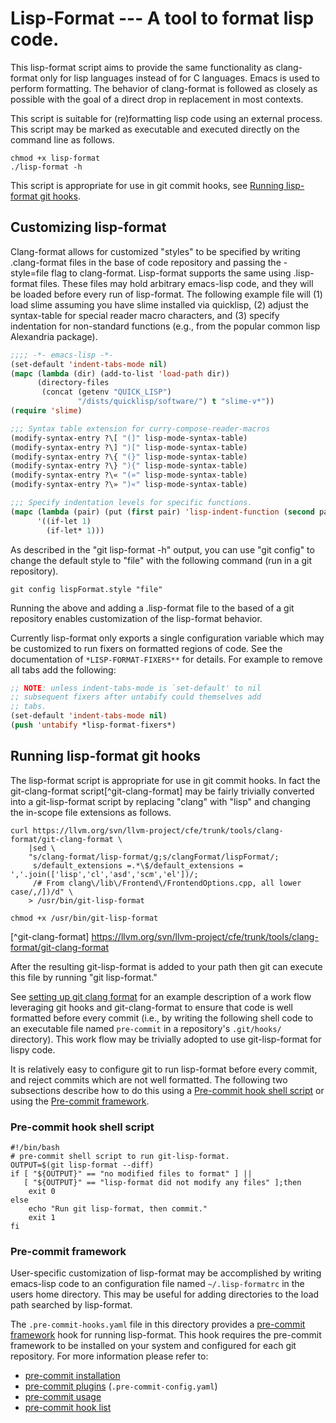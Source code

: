 # Lisp-Format --- A tool to format lisp code.

This lisp-format script aims to provide the same functionality as
clang-format only for lisp languages instead of for C languages.
Emacs is used to perform formatting.  The behavior of clang-format is
followed as closely as possible with the goal of a direct drop in
replacement in most contexts.

This script is suitable for (re)formatting lisp code using an external
process.  This script may be marked as executable and executed
directly on the command line as follows.

```shell
chmod +x lisp-format
./lisp-format -h
```

This script is appropriate for use in git commit hooks, see
[Running lisp-format git hooks](#running-lisp-format-git-hooks).

## Customizing lisp-format

Clang-format allows for customized "styles" to be specified by
writing .clang-format files in the base of code repository and
passing the -style=file flag to clang-format.  Lisp-format
supports the same using .lisp-format files.  These files may hold
arbitrary emacs-lisp code, and they will be loaded before every
run of lisp-format.  The following example file will (1) load
slime assuming you have slime installed via quicklisp, (2) adjust
the syntax-table for special reader macro characters, and (3)
specify indentation for non-standard functions (e.g., from the
popular common lisp Alexandria package).

```lisp
;;;; -*- emacs-lisp -*-
(set-default 'indent-tabs-mode nil)
(mapc (lambda (dir) (add-to-list 'load-path dir))
      (directory-files
       (concat (getenv "QUICK_LISP")
               "/dists/quicklisp/software/") t "slime-v*"))
(require 'slime)

;;; Syntax table extension for curry-compose-reader-macros
(modify-syntax-entry ?\[ "(]" lisp-mode-syntax-table)
(modify-syntax-entry ?\] ")[" lisp-mode-syntax-table)
(modify-syntax-entry ?\{ "(}" lisp-mode-syntax-table)
(modify-syntax-entry ?\} "){" lisp-mode-syntax-table)
(modify-syntax-entry ?\« "(»" lisp-mode-syntax-table)
(modify-syntax-entry ?\» ")«" lisp-mode-syntax-table)

;;; Specify indentation levels for specific functions.
(mapc (lambda (pair) (put (first pair) 'lisp-indent-function (second pair)))
      '((if-let 1)
        (if-let* 1)))
```

As described in the "git lisp-format -h" output, you can use "git
config" to change the default style to "file" with the following
command (run in a git repository).

```shell
git config lispFormat.style "file"
```

Running the above and adding a .lisp-format file to the based of a
git repository enables customization of the lisp-format behavior.

Currently lisp-format only exports a single configuration variable
which may be customized to run fixers on formatted regions of code.
See the documentation of `*LISP-FORMAT-FIXERS**` for details.  For
example to remove all tabs add the following:

```lisp
;; NOTE: unless indent-tabs-mode is `set-default' to nil
;; subsequent fixers after untabify could themselves add
;; tabs.
(set-default 'indent-tabs-mode nil)
(push 'untabify *lisp-format-fixers*)
```

## Running lisp-format git hooks

The lisp-format script is appropriate for use in git commit hooks.  In
fact the git-clang-format script[^git-clang-format] may be fairly
trivially converted into a git-lisp-format script by replacing "clang"
with "lisp" and changing the in-scope file extensions as follows.

```shell
curl https://llvm.org/svn/llvm-project/cfe/trunk/tools/clang-format/git-clang-format \
    |sed \
    "s/clang-format/lisp-format/g;s/clangFormat/lispFormat/;
     s/default_extensions =.*\$/default_extensions = ','.join(['lisp','cl','asd','scm','el'])/;
     /# From clang\/lib\/Frontend\/FrontendOptions.cpp, all lower case/,/])/d" \
    > /usr/bin/git-lisp-format

chmod +x /usr/bin/git-lisp-format
```

[^git-clang-format] https://llvm.org/svn/llvm-project/cfe/trunk/tools/clang-format/git-clang-format

After the resulting git-lisp-format is added to your path then git can
execute this file by running "git lisp-format."

See
[setting up git clang format](https://dx13.co.uk/articles/2015/4/3/Setting-up-git-clang-format.html)
for an example description of a work flow leveraging git hooks and
git-clang-format to ensure that code is well formatted before every
commit (i.e., by writing the following shell code to an executable
file named `pre-commit` in a repository's `.git/hooks/` directory).
This work flow may be trivially adopted to use git-lisp-format for
lispy code.

It is relatively easy to configure git to run lisp-format before every
commit, and reject commits which are not well formatted.  The
following two subsections describe how to do this using a [Pre-commit
hook shell script](#pre-commit-hook-shell-script) or using the
[Pre-commit framework](#pre-commit-framework).

### Pre-commit hook shell script

```shell
#!/bin/bash
# pre-commit shell script to run git-lisp-format.
OUTPUT=$(git lisp-format --diff)
if [ "${OUTPUT}" == "no modified files to format" ] ||
   [ "${OUTPUT}" == "lisp-format did not modify any files" ];then
    exit 0
else
    echo "Run git lisp-format, then commit."
    exit 1
fi
```

### Pre-commit framework

User-specific customization of lisp-format may be accomplished by
writing emacs-lisp code to an configuration file named
`~/.lisp-formatrc` in the users home directory.  This may be useful
for adding directories to the load path searched by lisp-format.

The `.pre-commit-hooks.yaml` file in this directory provides a
[pre-commit framework](https://pre-commit.com/) hook for running
lisp-format.  This hook requires the pre-commit framework to be
installed on your system and configured for each git repository. For
more information please refer to:
- [pre-commit installation](https://pre-commit.com/#install)
- [pre-commit plugins](https://pre-commit.com/#plugins) (`.pre-commit-config.yaml`)
- [pre-commit usage](https://pre-commit.com/#usage)
- [pre-commit hook list](https://pre-commit.com/hooks.html)
